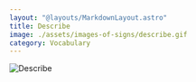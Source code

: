 ```yaml
---
layout: "@layouts/MarkdownLayout.astro"
title: Describe
image: ./assets/images-of-signs/describe.gif
category: Vocabulary
---
```


![Describe](@signs/describe.gif)
